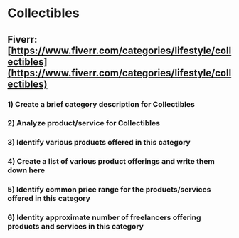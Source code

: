 # Collectibles
## Fiverr: [https://www.fiverr.com/categories/lifestyle/collectibles](https://www.fiverr.com/categories/lifestyle/collectibles)
### 1) Create a brief category description for Collectibles
### 2) Analyze product/service for Collectibles
### 3) Identify various products offered in this category
### 4) Create a list of various product offerings and write them down here
### 5) Identify common price range for the products/services offered in this category
### 6) Identity approximate number of freelancers offering products and services in this category
